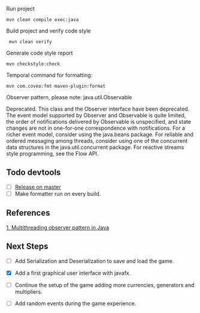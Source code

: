Run project
````
mvn clean compile exec:java
````

Build project and verify code style
````
 mvn clean verify
````

Generate code style report
````
mvn checkstyle:check
````

Temporal command for formatting:
````
mvn com.coveo:fmt-maven-plugin:format
````

Observer pattern, please note:
java.util.Observable

Deprecated.
This class and the Observer interface have been deprecated. The event model supported by Observer and Observable is quite limited, the order of notifications delivered by Observable is unspecified, and state changes are not in one-for-one correspondence with notifications. For a richer event model, consider using the java.beans package. For reliable and ordered messaging among threads, consider using one of the concurrent data structures in the java.util.concurrent package. For reactive streams style programming, see the Flow API.

## Todo devtools
- [ ] [Release on master](https://forum.gitlab.com/t/getting-mvn-release-to-work-with-gitlab-ci/4904/2)
- [ ] Make formatter run on every build.

## References
[1. Multithreading observer pattern in Java](https://www.techyourchance.com/thread-safe-observer-design-pattern-in-java/)

## Next Steps
- [ ] Add Serialization and Deserialization to save and load the game.
- [x] Add a first graphical user interface with javafx.
- [ ] Continue the setup of the game adding more currencies, generators and multipliers.
- [ ] Add random events during the game experience.

